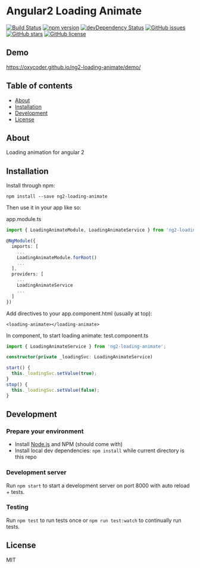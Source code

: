 # Angular2 Loading Animate
[![Build Status](https://travis-ci.org/oxycoder/ng2-loading-animate.svg?branch=master)](https://travis-ci.org/oxycoder/ng2-loading-animate)
[![npm version](https://badge.fury.io/js/ng2-loading-animate.svg)](http://badge.fury.io/js/ng2-loading-animate)
[![devDependency Status](https://david-dm.org/oxycoder/ng2-loading-animate/dev-status.svg)](https://david-dm.org/oxycoder/ng2-loading-animate#info=devDependencies)
[![GitHub issues](https://img.shields.io/github/issues/oxycoder/ng2-loading-animate.svg)](https://github.com/oxycoder/ng2-loading-animate/issues)
[![GitHub stars](https://img.shields.io/github/stars/oxycoder/ng2-loading-animate.svg)](https://github.com/oxycoder/ng2-loading-animate/stargazers)
[![GitHub license](https://img.shields.io/badge/license-MIT-blue.svg)](https://raw.githubusercontent.com/oxycoder/ng2-loading-animate/master/LICENSE)

## Demo
https://oxycoder.github.io/ng2-loading-animate/demo/

## Table of contents

- [About](#about)
- [Installation](#installation)
- [Development](#development)
- [License](#licence)

## About

Loading animation for angular 2

## Installation

Install through npm:
```
npm install --save ng2-loading-animate
```

Then use it in your app like so:

app.module.ts

```typescript
import { LoadingAnimateModule, LoadingAnimateService } from 'ng2-loading-animate';

@NgModule({
  imports: [
    ...
    LoadingAnimateModule.forRoot()
    ...
  ],
  providers: [
    ...
    LoadingAnimateService
    ...
  ]
})
```

Add directives to your app.component.html (usually at top):

```html5
<loading-animate></loading-animate>
```

In component, to start loading animate:
test.component.ts

```typescript
import { LoadingAnimateService } from 'ng2-loading-animate';

constructor(private _loadingSvc: LoadingAnimateService)

start() {
  this._loadingSvc.setValue(true);
}
stop() {
  this._loadingSvc.setValue(false);
}
```

## Development

### Prepare your environment
* Install [Node.js](http://nodejs.org/) and NPM (should come with)
* Install local dev dependencies: `npm install` while current directory is this repo

### Development server
Run `npm start` to start a development server on port 8000 with auto reload + tests. 

### Testing
Run `npm test` to run tests once or `npm run test:watch` to continually run tests.

## License

MIT
